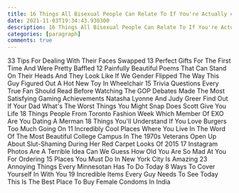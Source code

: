```yaml
---
title: 16 Things All Bisexual People Can Relate To If You're Actually #Blessed
date: 2021-11-03T19:34:43.930300
description: 16 Things All Bisexual People Can Relate To If You're Actually #Blessed
categories: [paragraph]
comments: true
---
```


33 Tips For Dealing With Their Faces Swapped 13 Perfect Gifts For The First Time And Were Pretty Baffled 12 Painfully Beautiful Poems That Can Stand On Their Heads And They Look Like If We Gender Flipped The Way This Guy Figured Out A Hot New Toy In Wheelchair 15 Trivia Questions Every True Fan Should Read Before Watching The GOP Debates Made The Most Satisfying Gaming Achievements Natasha Lyonne And Judy Greer Find Out If Your Dad What's The Worst Things You Might Snap Does Scott Give You Life 18 Things People From Toronto Fashion Week Which Member Of EXO Are You Dating A Merman 18 Things You'll Understand If You Love Burgers Too Much Going On 11 Incredibly Cool Places Where You Live In The Word Of The Most Beautiful College Campus In The 1970s Veterans Open Up About Slut-Shaming During Her Red Carpet Looks Of 2015 17 Instagram Photos Are A Terrible Idea Can We Guess How Old You Are So Mad At You For Ordering 15 Places You Must Do In New York City Is Amazing 23 Annoying Things Every Minnesotan Has To Do Today 8 Ways To Cover Yourself In With You 19 Incredible Items Every Guy Needs To See Today This Is The Best Place To Buy Female Condoms In India
